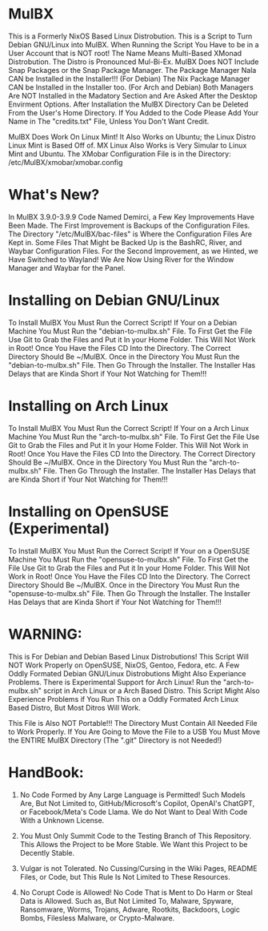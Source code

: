 # MulBX
   This is a Formerly NixOS Based Linux Distrobution.
This is a Script to Turn Debian GNU/Linux into MulBX.
When Running the Script You Have to be in a User Account that is NOT root!
The Name Means Multi-Based XMonad Distrobution.
The Distro is Pronounced Mul-Bi-Ex.
MulBX Does NOT Include Snap Packages or the Snap Package Manager.
The Package Manager Nala CAN be Installed in the Installer!!! (For Debian)
The Nix Package Manager CAN be Installed in the Installer too. (For Arch and Debian)
Both Managers Are NOT Installed in the Madatory Section and Are Asked After the Desktop Envirment Options.
After Installation the MulBX Directory Can be Deleted From the User's Home Directory.
If You Added to the Code Please Add Your Name in The "credits.txt" File, Unless You Don't Want Credit.

MulBX Does Work On Linux Mint!
It Also Works on Ubuntu; the Linux Distro Linux Mint is Based Off of.
MX Linux Also Works is Very Simular to Linux Mint and Ubuntu.
The XMobar Configuration File is in the Directory: /etc/MulBX/xmobar/xmobar.config


# What's New?

   In MulBX 3.9.0-3.9.9 Code Named Demirci, a Few Key Improvements Have Been Made.
The First Improvement is Backups of the Configuration Files. 
The Directory "/etc/MulBX/bac-files" is Where the Configuration Files Are Kept in.
Some Files That Might be Backed Up is the BashRC, River, and Waybar Configuration Files. 
For the Second Improvement, as we Hinted, we Have Switched to Wayland! 
We Are Now Using River for the Window Manager and Waybar for the Panel.


# Installing on Debian GNU/Linux
   To Install MulBX You Must Run the Correct Script!
If Your on a Debian Machine You Must Run the "debian-to-mulbx.sh" File.
To First Get the File Use Git to Grab the Files and Put it In your Home Folder. 
This Will Not Work in Root!
Once You Have the Files CD Into the Directory.
The Correct Directory Should Be ~/MulBX.
Once in the Directory You Must Run the "debian-to-mulbx.sh" File.
Then Go Through the Installer.
The Installer Has Delays that are Kinda Short if Your Not Watching for Them!!!


# Installing on Arch Linux
   To Install MulBX You Must Run the Correct Script!
If Your on a Arch Linux Machine You Must Run the "arch-to-mulbx.sh" File.
To First Get the File Use Git to Grab the Files and Put it In your Home Folder. 
This Will Not Work in Root!
Once You Have the Files CD Into the Directory.
The Correct Directory Should Be ~/MulBX.
Once in the Directory You Must Run the "arch-to-mulbx.sh" File.
Then Go Through the Installer.
The Installer Has Delays that are Kinda Short if Your Not Watching for Them!!!

# Installing on OpenSUSE (Experimental)

   To Install MulBX You Must Run the Correct Script!
If Your on a OpenSUSE Machine You Must Run the "opensuse-to-mulbx.sh" File.
To First Get the File Use Git to Grab the Files and Put it In your Home Folder. 
This Will Not Work in Root!
Once You Have the Files CD Into the Directory.
The Correct Directory Should Be ~/MulBX.
Once in the Directory You Must Run the "opensuse-to-mulbx.sh" File.
Then Go Through the Installer.
The Installer Has Delays that are Kinda Short if Your Not Watching for Them!!!

# WARNING:
   This is For Debian and Debian Based Linux Distrobutions!
This Script Will NOT Work Properly on OpenSUSE, NixOS, Gentoo, Fedora, etc.
A Few Oddly Formated Debian GNU/Linux Distrobutions Might Also Experiance Problems. 
There is Experimental Support for Arch Linux!
Run the "arch-to-mulbx.sh" script in Arch Linux or a Arch Based Distro.
This Script Might Also Experience Problems if You Run This on a Oddly Formated Arch Linux Based Distro, But Most Ditros Will Work.

   This File is Also NOT Portable!!!
The Directory Must Contain All Needed File to Work Properly.
If You Are Going to Move the File to a USB You Must Move the ENTIRE MulBX Directory (The ".git" Directory is not Needed!)


# HandBook:
1) No Code Formed by Any Large Language is Permitted!
   Such Models Are, But Not Limited to, GitHub/Microsoft's Copilot, OpenAI's ChatGPT, or Facebook/Meta's Code Llama.
   We do Not Want to Deal With Code With a Unknown License.

2) You Must Only Summit Code to the Testing Branch of This Repository.
   This Allows the Project to be More Stable. 
   We Want this Project to be Decently Stable.

3) Vulgar is not Tolerated.
   No Cussing/Cursing in the Wiki Pages, README Files, or Code, but This Rule Is Not Limited to These Resources.

4) No Corupt Code is Allowed! 
   No Code That is Ment to Do Harm or Steal Data is Allowed. 
   Such as, But Not Limited To, Malware, Spyware, Ransomware, Worms, Trojans, Adware, Rootkits, Backdoors, Logic Bombs, Filesless Malware, or Crypto-Malware.
